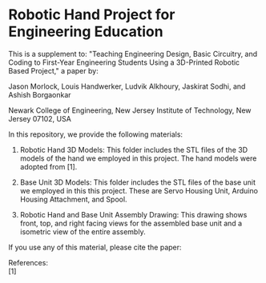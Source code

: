 # Robotic Hand Project for Engineering Education

This is a supplement to:
"Teaching Engineering Design, Basic Circuitry, and Coding to First-Year Engineering Students Using a 3D-Printed Robotic Based Project," a paper by:

Jason Morlock, Louis Handwerker, Ludvik Alkhoury, Jaskirat Sodhi, and Ashish Borgaonkar

Newark College of Engineering,
New Jersey Institute of Technology, New Jersey 07102, USA 

In this repository, we provide the following materials:

1. Robotic Hand 3D Models: This folder includes the STL files of the 3D models of the hand we employed in this project. The hand models were adopted from [1].


2. Base Unit 3D Models: This folder includes the STL files of the base unit we employed in this this project. These are Servo Housing Unit, Arduino Housing Attachment, and Spool.


3. Robotic Hand and Base Unit Assembly Drawing: This drawing shows front, top, and right facing views for the assembled base unit and a isometric view of the entire assembly.


If you use any of this material, please cite the paper: 


References:  
[1] 

